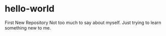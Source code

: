 # hello-world
First New Repository
Not too much to say about myself.  Just trying to learn something new to me.
